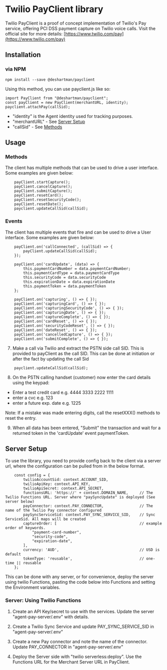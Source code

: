 # Twilio PayClient library

Twilio PayClient is a proof of concept implementation of Twilio's Pay service, offering PCI DSS payment capture on Twilio voice calls.
Visit the official site for more details: [https://www.twilio.com/pay](https://www.twilio.com/pay)

## Installation

### via NPM

```
npm install --save @deshartman/payclient
```

Using this method, you can use payclient.js like so:

```
import PayClient from "@deshartman/payclient";
const payClient = new PayClient(merchantURL, identity);
payclient.attachPay(callSid);
```

- "identity" is the Agent identity used for tracking purposes.
- "merchantURL" - See [Server Setup](#sever-setup)
- "callSid" - See [Methods](methods)

## Usage

### Methods

The client has multiple methods that can be used to drive a user interface. Some examples are given below:

```
    payClient.startCapture();
    payClient.cancelCapture();
    payClient.submitCapture();
    payClient.resetCard();
    payClient.resetSecurityCode();
    payClient.resetDate();
    payclient.updateCallSid(callSid);
```

### Events

The client has multiple events that fire and can be used to drive a User interface. Some examples are given below:

```
    payClient.on('callConnected', (callSid) => {
        payClient.updateCallSid(callSid);
    });

    payClient.on('cardUpdate', (data) => {
        this.paymentCardNumber = data.paymentCardNumber;
        this.paymentCardType = data.paymentCardType
        this.securityCode = data.securityCode
        this.expirationDate = data.expirationDate
        this.paymentToken = data.paymentToken
    };

    payClient.on('capturing', () => { });
    payClient.on('capturingCard', () => { });
    payClient.on('capturingSecurityCode', () => { });
    payClient.on('capturingDate', () => { });
    payClient.on('captureComplete', () => { });
    payClient.on('cardReset', () => { });
    payClient.on('securityCodeReset', () => { });
    payClient.on('dateReset', () => { });
    payClient.on('cancelledCapture', () => { });
    payClient.on('submitComplete', () => { });
```

7. Make a call via Twilio and extract the PSTN side call SID. This is provided to payClient as the call SID. This can be done
   at initiation or after the fact by updating the call Sid

```
    payclient.updateCallSid(callSid);
```

8. On the PSTN calling handset (customer) now enter the card details using the keypad:

- Enter a test credit card e.g. 4444 3333 2222 1111
- enter a cvc e.g. 123
- enter a future exp. date e.g. 1225

Note: If a mistake was made entering digits, call the resetXXX() methods to reset the entry.

9. When all data has been entered, "Submit" the transaction and wait for a returned token in the 'cardUpdate' event paymentToken.

## Server Setup

To use the library, you need to provide config back to the client via a server url, where the configuration can be pulled from in the below format.

```
    const config = {
        twilioAccountSid: context.ACCOUNT_SID,
        twilioApiKey: context.API_KEY,
        twilioApiSecret: context.API_SECRET,
        functionsURL: 'https://' + context.DOMAIN_NAME,     // The Twilio Functions URL. Server where "paySyncUpdate" is deployed (See server below)
        payConnector: context.PAY_CONNECTOR,                // The name of the Twilio Pay connector configured
        paySyncServiceSid: context.PAY_SYNC_SERVICE_SID,    // Sync ServiceSid. All maps will be created
        captureOrder: [                                     // example order of keywords.
            "payment-card-number",
            "security-code",
            "expiration-date",
        ],
        currency: 'AUD',                                    // USD is default
        tokenType: 'reusable',                              // one-time || reusable
    };
```

This can be done with any server, or for convenience, deploy the server using twilio Functions, pasting the code below into Functions and setting the Environment variables.

### Server: Using Twilio Functions

1. Create an API Key/secret to use with the services. Update the server "agent-pay-server/.env" with details.

2. Create a Twilio Sync Service and update PAY_SYNC_SERVICE_SID in "agent-pay-server/.env"

3. Create a new Pay connector and note the name of the connector. Update PAY_CONNECTOR in "agent-pay-server/.env"

4. Deploy the Server side with "twilio serverless:deploy". Use the Functions URL for the Merchant Server URL in PayClient.
